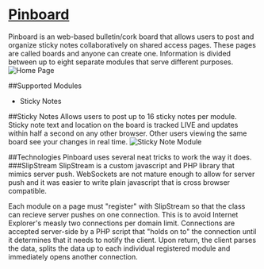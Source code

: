 # [Pinboard](https://pinboard.isogen.net)
Pinboard is an web-based bulletin/cork board that allows users to post and organize sticky notes collaboratively on shared access pages.  These pages are called boards and anyone can create one.  Information is divided between up to eight separate modules that serve different purposes.  
![Home Page](http://isogen.net/content/pinboard-homepage.jpg)

##Supported Modules

* Sticky Notes

##Sticky Notes
Allows users to post up to 16 sticky notes per module.  Sticky note text and location on the board is tracked LIVE and updates within half a second on any other browser. Other users viewing the same board see your changes in real time.
![Sticky Note Module](http://isogen.net/content/board-demo.jpg)


##Technologies
Pinboard uses several neat tricks to work the way it does. 
###SlipStream
SlipStream is a custom javascript and PHP library that mimics server push.  WebSockets are not mature enough to allow for server push and it was easier to write plain javascript that is cross browser compatible.

Each module on a page must "register" with SlipStream so that the class can recieve server pushes on one connection.  This is to avoid Internet Explorer's measly two connections per domain limit.  Connections are accepted server-side by a PHP script that "holds on to" the connection until it determines that it needs to notify the client.  Upon return, the client parses the data, splits the data up to each individual registered module and immediately opens another connection.  
